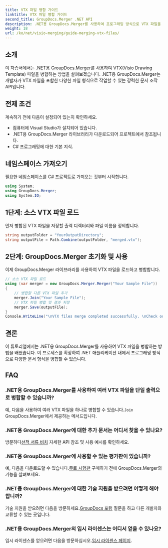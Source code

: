 ```yaml
---
title: VTX 파일 병합 가이드
linktitle: VTX 파일 병합 가이드
second_title: GroupDocs.Merger .NET API
description: .NET용 GroupDocs.Merger를 사용하여 프로그래밍 방식으로 VTX 파일을 병합하는 방법을 알아보세요. 코드 예제가 포함된 단계별 가이드입니다.
weight: 18
url: /ko/net/visio-merging/guide-merging-vtx-files/
---
```

## 소개
이 자습서에서는 .NET용 GroupDocs.Merger를 사용하여 VTX(Visio Drawing Template) 파일을 병합하는 방법을 살펴보겠습니다. .NET용 GroupDocs.Merger는 개발자가 VTX 파일을 포함한 다양한 파일 형식으로 작업할 수 있는 강력한 문서 조작 API입니다.
## 전제 조건
계속하기 전에 다음이 설정되어 있는지 확인하세요.
- 컴퓨터에 Visual Studio가 설치되어 있습니다.
- .NET용 GroupDocs.Merger 라이브러리가 다운로드되어 프로젝트에서 참조됩니다.
- C# 프로그래밍에 대한 기본 지식.

## 네임스페이스 가져오기
필요한 네임스페이스를 C# 프로젝트로 가져오는 것부터 시작합니다.
```csharp
using System; 
using GroupDocs.Merger;
using System.IO;
```
## 1단계: 소스 VTX 파일 로드
먼저 병합된 VTX 파일을 저장할 출력 디렉터리와 파일 이름을 정의합니다.
```csharp
string outputFolder = "YourOutputDirectory";
string outputFile = Path.Combine(outputFolder, "merged.vtx");
```
## 2단계: GroupDocs.Merger 초기화 및 사용
이제 GroupDocs.Merger 라이브러리를 사용하여 VTX 파일을 로드하고 병합합니다.
```csharp
// 소스 VTX 파일 로드
using (var merger = new GroupDocs.Merger.Merger("Your Sample File"))
{
    // 병합할 다른 VTX 파일 추가
    merger.Join("Your Sample File");
    // VTX 파일 병합 및 결과 저장
    merger.Save(outputFile);
}
Console.WriteLine("\nVTX files merge completed successfully. \nCheck output in {0}", outputFolder);
```

## 결론
이 튜토리얼에서는 .NET용 GroupDocs.Merger를 사용하여 VTX 파일을 병합하는 방법을 배웠습니다. 이 프로세스를 확장하여 .NET 애플리케이션 내에서 프로그래밍 방식으로 다양한 문서 형식을 병합할 수 있습니다.

## FAQ
### .NET용 GroupDocs.Merger를 사용하여 여러 VTX 파일을 단일 출력으로 병합할 수 있습니까?
 예, 다음을 사용하여 여러 VTX 파일을 하나로 병합할 수 있습니다.`Join` GroupDocs.Merger에서 제공하는 메서드입니다.
### .NET용 GroupDocs.Merger에 대한 추가 문서는 어디서 찾을 수 있나요?
 방문하다[선적 서류 비치](https://tutorials.groupdocs.com/merger/net/) 자세한 API 참조 및 사용 예시를 확인하세요.
### .NET용 GroupDocs.Merger에 사용할 수 있는 평가판이 있습니까?
 예, 다음을 다운로드할 수 있습니다.[무료 시험판](https://releases.groupdocs.com/) 구매하기 전에 GroupDocs.Merger의 기능을 살펴보세요.
### .NET용 GroupDocs.Merger에 대한 기술 지원을 받으려면 어떻게 해야 합니까?
 기술 지원을 받으려면 다음을 방문하세요.[GroupDocs 포럼](https://forum.groupdocs.com/c/merger/32) 질문을 하고 다른 개발자와 교류할 수 있는 곳입니다.
### .NET용 GroupDocs.Merger의 임시 라이센스는 어디서 얻을 수 있나요?
 임시 라이센스를 얻으려면 다음을 방문하십시오.[임시 라이센스 페이지](https://purchase.groupdocs.com/temporary-license/).